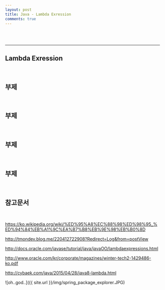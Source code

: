 ```yaml
---
layout: post
title: Java - Lambda Exression
comments: true
---
```


<br><br>

----

## Lambda Exression

<br>


## 부제

<br>


## 부제

<br>


## 부제

<br>


## 부제

<br>


## 참고문서

<br>

https://ko.wikipedia.org/wiki/%ED%95%A8%EC%88%98%ED%98%95_%ED%94%84%EB%A1%9C%EA%B7%B8%EB%9E%98%EB%B0%8D

http://tmondev.blog.me/220412722908?Redirect=Log&from=postView

http://docs.oracle.com/javase/tutorial/java/javaOO/lambdaexpressions.html

http://www.oracle.com/kr/corporate/magazines/winter-tech2-1429486-ko.pdf

http://cybaek.com/java/2015/04/28/java8-lambda.html



![oh..god..]({{ site.url }}/img/spring_package_explorer.JPG)






